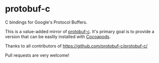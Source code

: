 protobuf-c
==========

C bindings for Google's Protocol Buffers.

This is a value-added mirror of [protobuf-c](https://github.com/protobuf-c/protobuf-c/).
It's primary goal is to provide a version that can be easlily installed with [Cocoapods](http://cocoapods.org/).

Thanks to all contributors of https://github.com/protobuf-c/protobuf-c/

Pull requests are very welcome!
